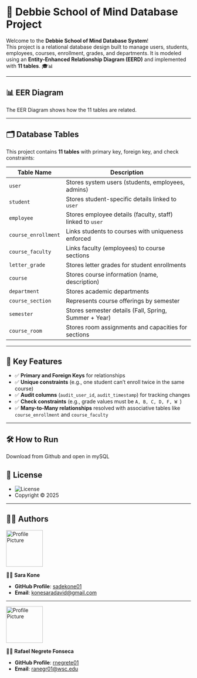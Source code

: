 # 🏫 Debbie School of Mind Database Project

Welcome to the **Debbie School of Mind Database System**!  
This project is a relational database design built to manage users, students, employees, courses, enrollment, grades, and departments. It is modeled using an **Entity-Enhanced Relationship Diagram (EERD)** and implemented with **11 tables**. 🎓📊

---

## 📊 EER Diagram
The EER Diagram shows how the 11 tables are related. 

---

## 🗂 Database Tables
This project contains **11 tables** with primary key, foreign key, and check constraints:

| Table Name           | Description |
|----------------------|-------------|
| `user`              | Stores system users (students, employees, admins) |
| `student`           | Stores student-specific details linked to `user` |
| `employee`          | Stores employee details (faculty, staff) linked to `user` |
| `course_enrollment` | Links students to courses with uniqueness enforced |
| `course_faculty`    | Links faculty (employees) to course sections |
| `letter_grade`      | Stores letter grades for student enrollments |
| `course`            | Stores course information (name, description) |
| `department`        | Stores academic departments |
| `course_section`    | Represents course offerings by semester |
| `semester`          | Stores semester details (Fall, Spring, Summer + Year) |
| `course_room`       | Stores room assignments and capacities for sections |

---

## 🔑 Key Features
- ✅ **Primary and Foreign Keys** for relationships  
- ✅ **Unique constraints** (e.g., one student can’t enroll twice in the same course)  
- ✅ **Audit columns** (`audit_user_id`, `audit_timestamp`) for tracking changes  
- ✅ **Check constraints** (e.g., grade values must be `A, B, C, D, F, W `)  
- ✅ **Many-to-Many relationships** resolved with associative tables like `course_enrollment` and `course_faculty`  

---

## 🛠 How to Run
Download from Github and open in mySQL

## 📜 License
- ![License](https://img.shields.io/badge/License-MIT-green)  
- Copyright © 2025  

---

## 👩‍💻 Authors

<img src="https://github.com/sadekone01.png" alt="Profile Picture" width="100" />

👩‍🎓 **Sara Kone**  
- **GitHub Profile**: [sadekone01](https://github.com/sadekone01)  
- **Email**: [konesaradavid@gmail.com](mailto:konesaradavid@gmail.com)  

---

<img src="https://github.com/rnegrete01.png" alt="Profile Picture" width="100" />

👨‍🎓 **Rafael Negrete Fonseca**  
- **GitHub Profile**: [rnegrete01](https://github.com/rnegrete01)  
- **Email**: [ranegr01@wsc.edu](mailto:ranegr01@wsc.edu)  


